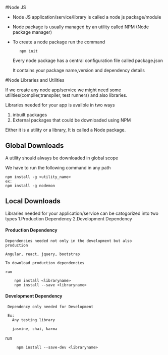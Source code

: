 
#Node JS

 * Node JS application/service/library is called a node js package/module
 * Node package is usually managed by an utility called NPM (Node package manager)
 * To create a node package run the command 
   ```
      npm init
   ```
   Every node package has a central configuration file called package.json

   It contains your package name,version and dependency details

#Node Libraries and Utilities

   If we create any node app/service we might need some utilities(compiler,transpiler, test runners) and also libraries.

   Libraries needed for your app is availble in two ways  
   1. inbuilt packages
   2. External packages that could be downloaded using NPM

  Either it is a utility or a library, It is called a Node package.

## Global Downloads

  A utility should always be downloaded in global scope

  We have to run the following command in any path 

  ```
  npm install -g <utility_name>
  ex:
  npm install -g nodemon
  ```

## Local Downloads

  Libraries needed for your application/service can be catogorized into
  two types
  1.Production Dependency
  2.Development Dependency

 #### Production Dependency 
    
    Dependencies needed not only in the development but also
    production

    Angular, react, jquery, bootstrap

    To download production dependencies

    run
```
    npm install <libraryname>
    npm install --save <libraryname>
```

#### Development Dependency
     
     Dependency only needed for Development

     Ex:
       Any testing library

       jasmine, chai, karma 

   run 

```
     npm install --save-dev <libraryname>
```